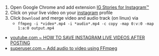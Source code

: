 1. Open Google Chrome and add extension [IG Stories for Instagram™](https://chrome.google.com/webstore/detail/ig-stories-for-instagram/nilbfjdbacfdodpbdondbbkmoigehodg)
1. Click on your live video on your [instagram](https://www.instagram.com/) profile
1. Click `Download` and merge video and audio track (on linux) via 
    - `ffmpeg -i *video*.mp4 -i *audio*.mp4 -c copy -map 0:v:0 -map 1:a:0 output.mp4`
    
<!--- [youtube.com ~ How to DOWNLOAD Instagram LIVE Videos Easily - Free WORKING Method](https://www.youtube.com/watch?v=wL9z0RewUh4)-->
- [youtube.com ~ HOW TO SAVE INSTAGRAM LIVE VIDEOS AFTER POSTING](https://www.youtube.com/watch?v=jnEUJO12Hls)
- [superuser.com ~ Add audio to video using FFmpeg](https://superuser.com/a/590210)
<!--- [superuser.com ~ How to merge audio and video file in ffmpeg](https://superuser.com/a/902229)-->
